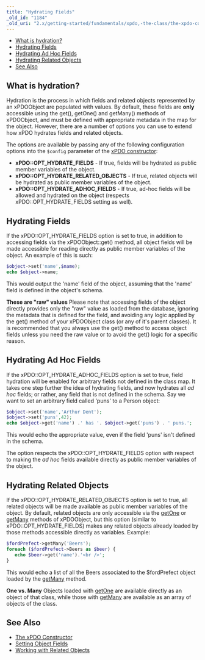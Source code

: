 ```yaml
---
title: "Hydrating Fields"
_old_id: "1184"
_old_uri: "2.x/getting-started/fundamentals/xpdo,-the-class/the-xpdo-constructor/hydrating-fields"
---
```


- [What is hydration?](#what-is-hydration)
- [Hydrating Fields](#hydrating-fields)
- [Hydrating Ad Hoc Fields](#hydrating-ad-hoc-fields)
- [Hydrating Related Objects](#hydrating-related-objects)
- [See Also](#see-also)



## What is hydration?

Hydration is the process in which fields and related objects represented by an xPDOObject are populated with values. By default, these fields are **only** accessible using the get(), getOne() and getMany() methods of xPDOObject, and must be defined with appropriate metadata in the map for the object. However, there are a number of options you can use to extend how xPDO hydrates fields and related objects.

The options are available by passing any of the following configuration options into the `$config` parameter of the [xPDO constructor](xpdo/getting-started/fundamentals/xpdo,-the-class/the-xpdo-constructor "The xPDO Constructor"):

- **xPDO::OPT\_HYDRATE\_FIELDS** - If true, fields will be hydrated as public member variables of the object.
- **xPDO::OPT\_HYDRATE\_RELATED\_OBJECTS** - If true, related objects will be hydrated as public member variables of the object.
- **xPDO::OPT\_HYDRATE\_ADHOC\_FIELDS** - If true, ad-hoc fields will be allowed and hydrated on the object (respects xPDO::OPT\_HYDRATE\_FIELDS setting as well).

## Hydrating Fields

If the xPDO::OPT\_HYDRATE\_FIELDS option is set to true, in addition to accessing fields via the xPDOObject::get() method, all object fields will be made accessible for reading directly as public member variables of the object. An example of this is such:

``` php 
$object->set('name',$name);
echo $object->name;
```

This would output the 'name' field of the object, assuming that the 'name' field is defined in the object's schema.

**These are "raw" values**
Please note that accessing fields of the object directly provides only the "raw" value as loaded from the database, ignoring the metadata that is defined for the field, and avoiding any logic applied by the get() method of your xPDOObject class (or any of it's parent classes). It is recommended that you always use the get() method to access object fields unless you need the raw value or to avoid the get() logic for a specific reason.

## Hydrating Ad Hoc Fields

If the xPDO::OPT\_HYDRATE\_ADHOC\_FIELDS option is set to true, field hydration will be enabled for arbitrary fields not defined in the class map. It takes one step further the idea of hydrating fields, and now hydrates all _ad hoc_ fields; or rather, any field that is not defined in the schema. Say we want to set an arbitrary field called 'puns' to a Person object:

``` php 
$object->set('name','Arthur Dent');
$object->set('puns',42);
echo $object->get('name') .' has '. $object->get('puns') . ' puns.';
```

This would echo the appropriate value, even if the field 'puns' isn't defined in the schema.

The option respects the xPDO::OPT\_HYDRATE\_FIELDS option with respect to making the _ad hoc_ fields available directly as public member variables of the object.

## Hydrating Related Objects

If the xPDO::OPT\_HYDRATE\_RELATED\_OBJECTS option is set to true, all related objects will be made available as public member variables of the object. By default, related objects are only accessible via the [getOne](extending-modx/xpdo/class-reference/xpdoobject/related-object-accessors/getone "getOne") or [getMany](extending-modx/xpdo/class-reference/xpdoobject/related-object-accessors/getmany "getMany") methods of xPDOObject, but this option (similar to xPDO::OPT\_HYDRATE\_FIELDS) makes any related objects already loaded by those methods accessible directly as variables. Example:

``` php 
$fordPrefect->getMany('Beers');
foreach ($fordPrefect->Beers as $beer) {
   echo $beer->get('name').'<br />';
}
```

This would echo a list of all the Beers associated to the $fordPrefect object loaded by the [getMany](extending-modx/xpdo/class-reference/xpdoobject/related-object-accessors/getmany "getMany") method.

**One vs. Many**
Objects loaded with [getOne](extending-modx/xpdo/class-reference/xpdoobject/related-object-accessors/getone "getOne") are available directly as an object of that class, while those with [getMany](extending-modx/xpdo/class-reference/xpdoobject/related-object-accessors/getmany "getMany") are available as an array of objects of the class.

## See Also

- [The xPDO Constructor](xpdo/getting-started/fundamentals/xpdo,-the-class/the-xpdo-constructor "The xPDO Constructor")
- [Setting Object Fields](xpdo/getting-started/using-your-xpdo-model/setting-object-fields "Setting Object Fields")
- [Working with Related Objects](extending-modx/xpdo/retrieving-objects/related-objects "Working with Related Objects")